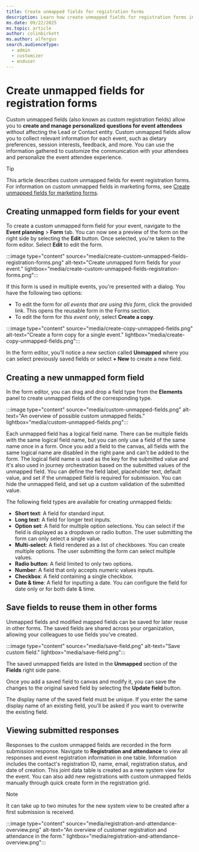 ```yaml
---
title: Create unmapped fields for registration forms
description: Learn how create unmapped fields for registration forms in Dynamics 365 Customer Insights - Journeys. 
ms.date: 09/22/2025
ms.topic: article
author: colinbirkett
ms.author: alfergus
search.audienceType: 
  - admin
  - customizer
  - enduser
---
```


# Create unmapped fields for registration forms

Custom unmapped fields (also known as custom registration fields) allow you to **create and manage personalized questions for event attendees** without affecting the Lead or Contact entity. Custom unmapped fields allow you to collect relevant information for each event, such as dietary preferences, session interests, feedback, and more. You can use the information gathered to customize the communication with your attendees and personalize the event attendee experience. 

> [!TIP] 
> This article describes custom unmapped fields for event registration forms. For information on custom unmapped fields in marketing forms, see [Create unmapped fields for marketing forms](real-time-marketing-forms-custom-fields.md).

## Creating unmapped form fields for your event  

To create a custom unmapped form field for your event, navigate to the **Event planning** > **Form** tab. You can now see a preview of the form on the right side by selecting the **Edit** button. Once selected, you're taken to the form editor. Select **Edit** to edit the form.

:::image type="content" source="media/create-custom-unmapped-fields-registration-forms.png" alt-text="Create unmapped form fields for your event." lightbox="media/create-custom-unmapped-fields-registration-forms.png":::

If this form is used in multiple events, you're presented with a dialog. You have the following two options:  

- To edit the form for *all events that are using this form*, click the provided link. This opens the reusable form in the Forms section.  
- To edit the form for *this event only*, select **Create a copy**.

:::image type="content" source="media/create-copy-unmapped-fields.png" alt-text="Create a form copy for a single event." lightbox="media/create-copy-unmapped-fields.png":::

In the form editor, you'll notice a new section called **Unmapped** where you can select previously saved fields or select **+ New** to create a new field. 

## Creating a new unmapped form field 

In the form editor, you can drag and drop a field type from the **Elements** panel to create unmapped fields of the corresponding type. 

:::image type="content" source="media/custom-unmapped-fields.png" alt-text="An overview of possible custom unmapped fields." lightbox="media/custom-unmapped-fields.png":::

Each unmapped field has a logical field name. There can be multiple fields with the same logical field name, but you can only use a field of the same name once in a form. Once you add a field to the canvas, all fields with the same logical name are disabled in the right pane and can't be added to the form. The logical field name is used as the key for the submitted value and it's also used in journey orchestration based on the submitted values of the unmapped field. You can define the field label, placeholder text, default value, and set if the unmapped field is required for submission. You can hide the unmapped field, and set up a custom validation of the submitted value. 

The following field types are available for creating unmapped fields: 

- **Short text**: A field for standard input.
- **Long text**: A field for longer text inputs.
- **Option set**: A field for multiple option selections. You can select if the field is displayed as a dropdown or radio button. The user submitting the form can only select a single value.
- **Multi-select**: A field rendered as a list of checkboxes. You can create multiple options. The user submitting the form can select multiple values. 
- **Radio button**: A field limited to only two options.
- **Number**: A field that only accepts numeric values inputs.
- **Checkbox**: A field containing a single checkbox.
- **Date & time**: A field for inputting a date. You can configure the field for date only or for both date & time.

## Save fields to reuse them in other forms 

Unmapped fields and modified mapped fields can be saved for later reuse in other forms. The saved fields are shared across your organization, allowing your colleagues to use fields you've created. 

:::image type="content" source="media/save-field.png" alt-text="Save custom field." lightbox="media/save-field.png":::

The saved unmapped fields are listed in the **Unmapped** section of the **Fields** right side pane. 

Once you add a saved field to canvas and modify it, you can save the changes to the original saved field by selecting the **Update field** button. 

The display name of the saved field must be unique. If you enter the same display name of an existing field, you'll be asked if you want to overwrite the existing field. 

## Viewing submitted responses  

Responses to the custom unmapped fields are recorded in the form submission response. Navigate to **Registration and attendance** to view all responses and event registration information in one table. Information includes the contact's registration ID, name, email, registration status, and date of creation. This joint data table is created as a new system view for the event. You can also add new registrations with custom unmapped fields manually through quick create form in the registration grid.

> [!NOTE]
> It can take up to two minutes for the new system view to be created after a first submission is received.  

:::image type="content" source="media/registration-and-attendance-overview.png" alt-text="An overview of customer registration and attendance in the form." lightbox="media/registration-and-attendance-overview.png":::
